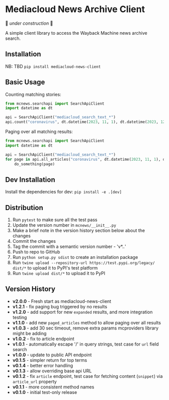 Mediacloud News Archive Client
===================================

🚧 _under construction_ 🚧

A simple client library to access the Wayback Machine news archive search.


Installation
------------

NB: TBD
`pip install mediacloud-news-client`


Basic Usage
-----------

Counting matching stories:

```python
from mcnews.searchapi import SearchApiClient
import datetime as dt

api = SearchApiClient("mediacloud_search_text_*")
api.count("coronavirus", dt.datetime(2023, 11, 1), dt.datetime(2023, 12, 1))
```

Paging over all matching results:

```python
from mcnews.searchapi import SearchApiClient
import datetime as dt

api = SearchApiClient("mediacloud_search_text_*")
for page in api.all_articles("coronavirus", dt.datetime(2023, 11, 1), dt.datetime(2023, 12, 1)):
    do_something(page)
```


Dev Installation
----------------

Install the dependencies for dev: `pip install -e .[dev]`



Distribution
------------

1. Run `pytest` to make sure all the test pass
2. Update the version number in `mcnews/__init__.py`
3. Make a brief note in the version history section below about the changes
4. Commit the changes
5. Tag the commit with a semantic version number - 'v*.*.*'
6. Push to repo to GitHub
7. Run `python setup.py sdist` to create an installation package
8. Run `twine upload --repository-url https://test.pypi.org/legacy/ dist/*` to upload it to PyPI's test platform
9. Run `twine upload dist/*` to upload it to PyPI


Version History
---------------

* __v2.0.0__ - Fresh start as mediacloud-news-client
* __v1.2.1__ - fix paging bug triggered by no results
* __v1.2.0__ - add support for new `expanded` results, and more integration testing
* __v1.1.0__ - add new `paged_articles` method to allow paging over all results
* __v1.0.3__ - add 30 sec timeout, remove extra params mcproviders library might be adding
* __v1.0.2__ - fix to article endpoint
* __v1.0.1__ - automatically escape '/' in query strings, test case for `url` field search
* __v1.0.0__ - update to public API endpoint
* __v0.1.5__ - simpler return for top terms
* __v0.1.4__ - better error handling
* __v0.1.3__ - allow overriding base api URL 
* __v0.1.2__ - fix `article` endpoint, test case for fetching content (`snippet`) via `article_url` property 
* __v0.1.1__ - more consistent method names
* __v0.1.0__ - initial test-only release

